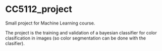 # CC5112_project
Small project for Machine Learning course.

The project is the training and validation of a bayesian classifier for color clasification in images (so color segmentation can be done with the clasifier).
